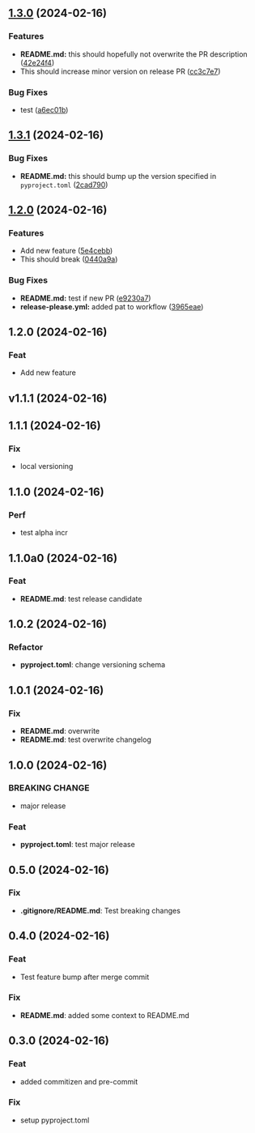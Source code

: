 ## [1.3.0](https://github.com/MaxDall/test-commitizen/compare/v1.2.0...v1.3.0) (2024-02-16)


### Features

* **README.md:** this should hopefully not overwrite the PR description ([42e24f4](https://github.com/MaxDall/test-commitizen/commit/42e24f405163c7bcb0f5ff0e8bbdd6e4ac401545))
* This should increase minor version on release PR ([cc3c7e7](https://github.com/MaxDall/test-commitizen/commit/cc3c7e71a8a3dfade30993f7cf0fb02504d77850))


### Bug Fixes

* test ([a6ec01b](https://github.com/MaxDall/test-commitizen/commit/a6ec01b69d0ca6dbf69da08ba3e1acb5094330cc))

## [1.3.1](https://github.com/MaxDall/test-commitizen/compare/v1.3.0...v1.3.1) (2024-02-16)


### Bug Fixes

* **README.md:** this should bump up the version specified in `pyproject.toml` ([2cad790](https://github.com/MaxDall/test-commitizen/commit/2cad790916d0d9e93cb686518bd860badee980de))

## [1.2.0](https://github.com/MaxDall/test-commitizen/compare/v1.1.1...v1.2.0) (2024-02-16)


### Features

* Add new feature ([5e4cebb](https://github.com/MaxDall/test-commitizen/commit/5e4cebbd9240e1e0c9b64996a95451a605d3b517))
* This should break ([0440a9a](https://github.com/MaxDall/test-commitizen/commit/0440a9a233612782eb830097f1a614a8b596fd08))


### Bug Fixes

* **README.md:** test if new PR ([e9230a7](https://github.com/MaxDall/test-commitizen/commit/e9230a7c9b60b030a93a6f586b5d4c44c3d039b1))
* **release-please.yml:** added pat to workflow ([3965eae](https://github.com/MaxDall/test-commitizen/commit/3965eae90291785c8acb40cb3d9001c6c3b53d47))

## 1.2.0 (2024-02-16)

### Feat

- Add new feature

## v1.1.1 (2024-02-16)

## 1.1.1 (2024-02-16)

### Fix

- local versioning

## 1.1.0 (2024-02-16)

### Perf

- test alpha incr

## 1.1.0a0 (2024-02-16)

### Feat

- **README.md**: test release candidate

## 1.0.2 (2024-02-16)

### Refactor

- **pyproject.toml**: change versioning schema

## 1.0.1 (2024-02-16)

### Fix

- **README.md**: overwrite
- **README.md**: test overwrite changelog

## 1.0.0 (2024-02-16)

### BREAKING CHANGE

- major release

### Feat

- **pyproject.toml**: test major release

## 0.5.0 (2024-02-16)

### Fix

- **.gitignore/README.md**: Test breaking changes

## 0.4.0 (2024-02-16)

### Feat

- Test feature bump after merge commit

### Fix

- **README.md**: added some context to README.md

## 0.3.0 (2024-02-16)

### Feat

- added commitizen and pre-commit

### Fix

- setup pyproject.toml

